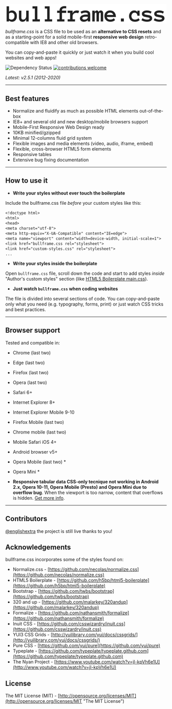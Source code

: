 ![bullframe.css boilerplate](docs/img/bullframe-css-logo.png)

*bullframe.css* is a CSS file to be used as an **alternative to CSS resets** and as a starting-point for a solid mobile-first **responsive web design** retro-compatible with IE8 and other old browsers.

You can copy-and-paste it quickly or just watch it when you build cool websites and web apps!

<img src="https://camo.githubusercontent.com/cdc54d1641f5e11e246a2707063ecad092c96d11/68747470733a2f2f64617669642d646d2e6f72672f6477796c2f657374612e737667" alt="Dependency Status" data-canonical-src="https://david-dm.org/dwyl/esta.svg" style="max-width:100%;"></a>
<a href="https://github.com/marcop135/bullframe.css/issues"><img src="https://camo.githubusercontent.com/926d8ca67df15de5bd1abac234c0603d94f66c00/68747470733a2f2f696d672e736869656c64732e696f2f62616467652f636f6e747269627574696f6e732d77656c636f6d652d627269676874677265656e2e7376673f7374796c653d666c6174" alt="contributions welcome" data-canonical-src="https://img.shields.io/badge/contributions-welcome-brightgreen.svg?style=flat" style="max-width:100%;"></a>

*Latest: v2.5.1 (2012-2020)*

***

## Best features

* Normalize and fluidify as much as possible HTML elements out-of-the-box
* IE8+ and several old and new desktop/mobile browsers support
* Mobile-First Responsive Web Design ready
* 10KB minified/gzipped
* Minimal 12-columns fluid grid system
* Flexible images and media elements (video, audio, iframe, embed)
* Flexible, cross-browser HTML5 form elements
* Responsive tables
* Extensive bug fixing documentation 

***

## How to use it

- **Write your styles without ever touch the boilerplate**

Include the bullframe.css file *before* your custom styles like this:

<pre><code>&lt;!doctype html&gt;
&lt;html&gt;
&lt;head&gt;
&lt;meta charset="utf-8"&gt;
&lt;meta http-equiv="X-UA-Compatible" content="IE=edge"&gt;
&lt;meta name=&quot;viewport&quot; content=&quot;width=device-width, initial-scale=1&quot;&gt;
&lt;link href="bullframe.css rel="stylesheet"&gt;
&lt;link href="custom-styles.css" rel="stylesheet"&gt;
...</code></pre>

- **Write your styles inside the boilerplate**

Open `bullframe.css` file, scroll down the code and start to add styles *inside* "Author's custom styles" section (like [HTML5 Boilerplate main.css](https://github.com/h5bp/html5-boilerplate/blob/b83ce3b1b42157f8c817a62b4d353415e25c3af4/css/main.css#l-92-110 "HTML5 Boilerplate main.css")).

- **Just watch `bullframe.css` when coding websites**

The file is divided into several sections of code. You can copy-and-paste only what you need (e.g. typography, forms, print) or just watch CSS tricks and best practices.

***

## Browser support

Tested and compatible in:

* Chrome (last two)
* Edge (last two)
* Firefox (last two)
* Opera (last two)
* Safari 6+
* Internet Explorer 8+
* Internet Explorer Mobile 9-10
* Firefox Mobile (last two)
* Chrome mobile (last two)
* Mobile Safari iOS 4+
* Android browser v5+
* Opera Mobile (last two) *
* Opera Mini *


* **Responsive tabular data CSS-only tecnique not working in Android 2.x, Opera 10-11, Opera Mobile (Presto) and Opera Mini due to overflow bug**. When the viewport is too narrow, content that overflows is hidden. [Get more info](http://barrow.io/overflow-scrolling "overflow scrolling").

***

## Contributors

[@englishextra](https://github.com/englishextra) the project is still live thanks to you!


## Acknowledgements

bullframe.css incorporates some of the styles found on:

* Normalize.css - [https://github.com/necolas/normalize.css](https://github.com/necolas/normalize.css)
* HTML5 Boilerplate - [https://github.com/h5bp/html5-boilerplate](https://github.com/h5bp/html5-boilerplate)
* Bootstrap - [https://github.com/twbs/bootstrap](https://github.com/twbs/bootstrap)
* 320 and up - [https://github.com/malarkey/320andup](https://github.com/malarkey/320andup)
* Formalize - [https://github.com/nathansmith/formalize](https://github.com/nathansmith/formalize)
* Inuit CSS - [https://github.com/csswizardry/inuit.css](https://github.com/csswizardry/inuit.css)
* YUI3 CSS Grids - [http://yuilibrary.com/yui/docs/cssgrids/](http://yuilibrary.com/yui/docs/cssgrids/)
* Pure CSS - [https://github.com/yui/pure](https://github.com/yui/pure)
* Typeplate - [https://github.com/typeplate/typeplate.github.com](https://github.com/typeplate/typeplate.github.com)
* The Nyan Project - [https://www.youtube.com/watch?v=jI-kpVh6e1U](http://www.youtube.com/watch?v=jI-kpVh6e1U)


## License

The MIT License (MIT) - [http://opensource.org/licenses/MIT](http://opensource.org/licenses/MIT "The MIT License")